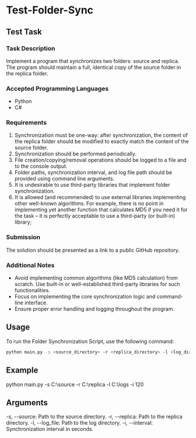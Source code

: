# Test-Folder-Sync

## Test Task

### Task Description

Implement a program that synchronizes two folders: source and replica. The program should maintain a full, identical copy of the source folder in the replica folder.

### Accepted Programming Languages

- Python
- C#

### Requirements

1. Synchronization must be one-way: after synchronization, the content of the replica folder should be modified to exactly match the content of the source folder.
2. Synchronization should be performed periodically.
3. File creation/copying/removal operations should be logged to a file and to the console output.
4. Folder paths, synchronization interval, and log file path should be provided using command line arguments.
5. It is undesirable to use third-party libraries that implement folder synchronization.
6. It is allowed (and recommended) to use external libraries implementing other well-known algorithms. For example, there is no point in implementing yet
another function that calculates MD5 if you need it for the task – it is perfectly acceptable to use a third-party (or built-in) library;

### Submission

The solution should be presented as a link to a public GitHub repository.

### Additional Notes

- Avoid implementing common algorithms (like MD5 calculation) from scratch. Use built-in or well-established third-party libraries for such functionalities.
- Focus on implementing the core synchronization logic and command-line interface.
- Ensure proper error handling and logging throughout the program.

## Usage

To run the Folder Synchronization Script, use the following command:

```sh
python main.py -s <source_directory> -r <replica_directory> -l <log_directory> -i <interval_in_seconds>
```

## Example

python main.py -s C:\source -r C:\replica -l C:\logs -i 120

## Arguments
-s, --source: Path to the source directory.
-r, --replica: Path to the replica directory.
-l, --log_file: Path to the log directory.
-i, --interval: Synchronization interval in seconds.

